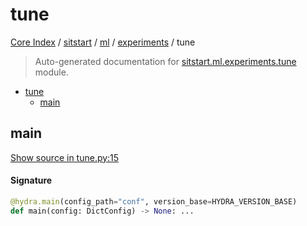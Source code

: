 # tune

[Core Index](../../../README.md#core-index) / [sitstart](../../index.md#sitstart) / [ml](../index.md#ml) / [experiments](./index.md#experiments) / tune

> Auto-generated documentation for [sitstart.ml.experiments.tune](../../../../python/sitstart/ml/experiments/tune.py) module.

- [tune](#tune)
  - [main](#main)

## main

[Show source in tune.py:15](../../../../python/sitstart/ml/experiments/tune.py#L15)

#### Signature

```python
@hydra.main(config_path="conf", version_base=HYDRA_VERSION_BASE)
def main(config: DictConfig) -> None: ...
```
